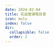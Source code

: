 ```yaml
---
date: 2024-02-04
title: 实战营课程目录
icon: mulu
index: false
dir:
  collapsible: false
  order: 2
---
```


<AutoCatalog />
